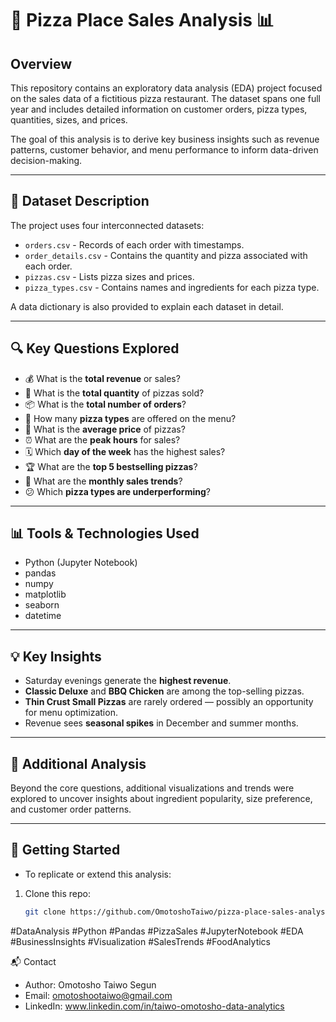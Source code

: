 # 🍕 Pizza Place Sales Analysis 📊

## Overview

This repository contains an exploratory data analysis (EDA) project focused on the sales data of a fictitious pizza restaurant. The dataset spans one full year and includes detailed information on customer orders, pizza types, quantities, sizes, and prices.

The goal of this analysis is to derive key business insights such as revenue patterns, customer behavior, and menu performance to inform data-driven decision-making.

---

## 📁 Dataset Description

The project uses four interconnected datasets:

- `orders.csv` - Records of each order with timestamps.
- `order_details.csv` - Contains the quantity and pizza associated with each order.
- `pizzas.csv` - Lists pizza sizes and prices.
- `pizza_types.csv` - Contains names and ingredients for each pizza type.

A data dictionary is also provided to explain each dataset in detail.

---

## 🔍 Key Questions Explored

- 💰 What is the **total revenue** or sales?
- 🍕 What is the **total quantity** of pizzas sold?
- 📦 What is the **total number of orders**?
- 🧾 How many **pizza types** are offered on the menu?
- 💸 What is the **average price** of pizzas?
- ⏰ What are the **peak hours** for sales?
- 🗓️ Which **day of the week** has the highest sales?
- 🏆 What are the **top 5 bestselling pizzas**?
- 📆 What are the **monthly sales trends**?
- 😕 Which **pizza types are underperforming**?

---

## 📊 Tools & Technologies Used

- Python (Jupyter Notebook)
- pandas
- numpy
- matplotlib
- seaborn
- datetime

---

## 💡 Key Insights

- Saturday evenings generate the **highest revenue**.
- **Classic Deluxe** and **BBQ Chicken** are among the top-selling pizzas.
- **Thin Crust Small Pizzas** are rarely ordered — possibly an opportunity for menu optimization.
- Revenue sees **seasonal spikes** in December and summer months.

---

## 🧠 Additional Analysis

Beyond the core questions, additional visualizations and trends were explored to uncover insights about ingredient popularity, size preference, and customer order patterns.

---

## 🚀 Getting Started

- To replicate or extend this analysis:

1. Clone this repo:
   ```bash
   git clone https://github.com/OmotoshoTaiwo/pizza-place-sales-analysis.git

  #DataAnalysis #Python #Pandas #PizzaSales #JupyterNotebook #EDA #BusinessInsights #Visualization #SalesTrends #FoodAnalytics

 📬 Contact
- Author: Omotosho Taiwo Segun
- Email: omotoshootaiwo@gmail.com
- LinkedIn: www.linkedin.com/in/taiwo-omotosho-data-analytics

